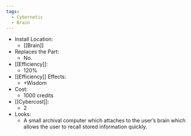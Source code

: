 ```yaml
---
tags:
  - Cybernetic
  - Brain
---
```

* Install Location:
	* [[Brain]]
* Replaces the Part:
	* No.
* [[Efficiency]]:
	* 120%
* [[Efficiency]] Effects:
	* +Wisdom
* Cost:
	* 1000 credits
* [[Cybercost]]:
	* 2
* Looks:
	* A small archival computer which attaches to the user’s brain which allows the user to recall stored information quickly.